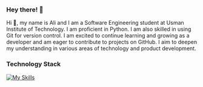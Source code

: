 ### Hey there! 👋
Hi 👋, my name is Ali and I am a Software Engineering student at Usman Institute of Technology. I am proficient in Python. I am also skilled in using Git for version control. I am excited to continue learning and growing as a developer and am eager to contribute to projects on GitHub. I aim to deepen my understanding in various areas of technology and product development.

### Technology Stack
[![My Skills](https://skillicons.dev/icons?i=python,js,html,css,react)](https://skillicons.dev)
